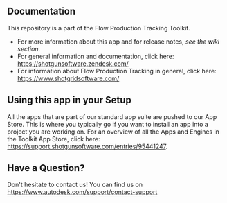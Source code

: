 ## Documentation
This repository is a part of the Flow Production Tracking Toolkit.

- For more information about this app and for release notes, *see the wiki section*.
- For general information and documentation, click here: https://shotgunsoftware.zendesk.com/
- For information about Flow Production Tracking in general, click here: https://www.shotgridsoftware.com/

## Using this app in your Setup
All the apps that are part of our standard app suite are pushed to our App Store. 
This is where you typically go if you want to install an app into a project you are
working on. For an overview of all the Apps and Engines in the Toolkit App Store,
click here: https://support.shotgunsoftware.com/entries/95441247.

## Have a Question?
Don't hesitate to contact us! You can find us on https://www.autodesk.com/support/contact-support
